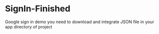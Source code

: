 # SignIn-Finished
Google sign in demo
you need to download and integrate JSON file in your app directory of project
